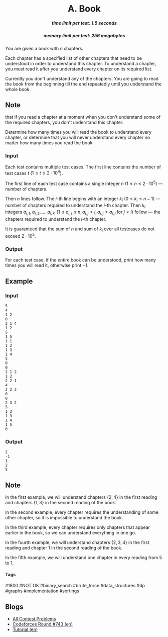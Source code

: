 <h1 style='text-align: center;'> A. Book</h1>

<h5 style='text-align: center;'>time limit per test: 1.5 seconds</h5>
<h5 style='text-align: center;'>memory limit per test: 256 megabytes</h5>

You are given a book with $n$ chapters.

Each chapter has a specified list of other chapters that need to be understood in order to understand this chapter. To understand a chapter, you must read it after you understand every chapter on its required list.

Currently you don't understand any of the chapters. You are going to read the book from the beginning till the end repeatedly until you understand the whole book. 
## Note

 that if you read a chapter at a moment when you don't understand some of the required chapters, you don't understand this chapter.

Determine how many times you will read the book to understand every chapter, or determine that you will never understand every chapter no matter how many times you read the book.

### Input

Each test contains multiple test cases. The first line contains the number of test cases $t$ ($1 \le t \le 2\cdot10^4$).

The first line of each test case contains a single integer $n$ ($1 \le n \le 2\cdot10^5$) — number of chapters.

Then $n$ lines follow. The $i$-th line begins with an integer $k_i$ ($0 \le k_i \le n-1$) — number of chapters required to understand the $i$-th chapter. Then $k_i$ integers $a_{i,1}, a_{i,2}, \dots, a_{i, k_i}$ ($1 \le a_{i, j} \le n, a_{i, j} \ne i, a_{i, j} \ne a_{i, l}$ for $j \ne l$) follow — the chapters required to understand the $i$-th chapter.

It is guaranteed that the sum of $n$ and sum of $k_i$ over all testcases do not exceed $2\cdot10^5$.

### Output

For each test case, if the entire book can be understood, print how many times you will read it, otherwise print $-1$.

## Example

### Input


```text
5
4
1 2
0
2 1 4
1 2
5
1 5
1 1
1 2
1 3
1 4
5
0
0
2 1 2
1 2
2 2 1
4
2 2 3
0
0
2 3 2
5
1 2
1 3
1 4
1 5
0
```
### Output


```text
2
-1
1
2
5
```
## Note

In the first example, we will understand chapters $\{2, 4\}$ in the first reading and chapters $\{1, 3\}$ in the second reading of the book.

In the second example, every chapter requires the understanding of some other chapter, so it is impossible to understand the book.

In the third example, every chapter requires only chapters that appear earlier in the book, so we can understand everything in one go.

In the fourth example, we will understand chapters $\{2, 3, 4\}$ in the first reading and chapter $1$ in the second reading of the book.

In the fifth example, we will understand one chapter in every reading from $5$ to $1$.



#### Tags 

#1800 #NOT OK #binary_search #brute_force #data_structures #dp #graphs #implementation #sortings 

## Blogs
- [All Contest Problems](../Codeforces_Round_743_(Div._1).md)
- [Codeforces Round #743 (en)](../blogs/Codeforces_Round_743_(en).md)
- [Tutorial (en)](../blogs/Tutorial_(en).md)
